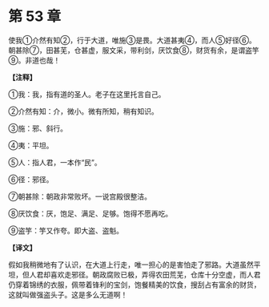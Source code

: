 # 第 53 章

使我①介然有知②，行于大道，唯施③是畏。大道甚夷④，而人⑤好径⑥。朝甚除⑦，田甚芜，仓甚虚，服文采，带利剑，厌饮食⑧，财货有余，是谓盗竽⑨。非道也哉！

**【注释】**


①我：我，指有道的圣人。老子在这里托言自己。

②介然有知：介，微小。微有所知，稍有知识。

③施：邪、斜行。

④夷：平坦。

⑤人：指人君，一本作“民”。

⑥径：邪径。

⑦朝甚除：朝政非常败坏。一说宫殿很整洁。

⑧厌饮食：厌，饱足、满足、足够。饱得不愿再吃。

⑨盗竽：竽又作夸。即大盗、盗魁。


**【译文】**

假如我稍微地有了认识，在大道上行走，唯一担心的是害怕走了邪路。大道虽然平坦，但人君却喜欢走邪径。朝政腐败已极，弄得农田荒芜，仓库十分空虚，而人君仍穿着锦绣的衣服，佩带着锋利的宝剑，饱餐精美的饮食，搜刮占有富余的财货，这就叫做强盗头子。这是多么无道啊！
